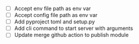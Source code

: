  - [ ] Accept env file path as env var
 - [ ] Accept config file path as env var
 - [ ] Add pyproject toml and setup.py
 - [ ] Add cli command to start server with arguments
 - [ ] Update merge github action to publish module